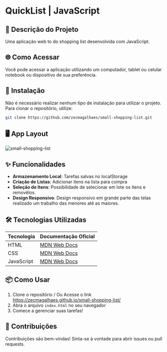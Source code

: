 # QuickList | JavaScript

## 📝 Descrição do Projeto
Uma aplicação web to do shopping list desenvolvida com JavaScript.

## 🌐 Como Acessar
Você pode acessar a aplicação utilizando um computador, tablet ou celular notebook ou dispositivo de sua preferência.

## 🚀 Instalação
Não é necessário realizar nenhum tipo de instalação para utilizar o projeto. Para clonar o repositório, utilize:

```bash
git clone https://github.com/zecmagalhaes/small-shopping-list.git
```

## 🖥️ App Layout
![small-shopping-list](https://github.com/user-attachments/assets/ac019033-4591-4ee9-9507-5fff93e3af4d)


## ✨ Funcionalidades
- **Armazenamento Local**: Tarefas salvas no localStorage
- **Criação de Listas**: Adicionar itens na lista para compra
- **Seleção de Itens**: Possibilidade de selecionar em lote os itens e removêlos.
- **Design Responsivo**: Design responsivo em grande parte das telas realizado um trabalho das menores até as maiores.

## 🛠️ Tecnologias Utilizadas
| Tecnologia | Documentação Oficial |
|------------|----------------------|
| HTML       | [MDN Web Docs](https://developer.mozilla.org/pt-BR/docs/Web/HTML) | Criação do DOM
| CSS        | [MDN Web Docs](https://developer.mozilla.org/pt-BR/docs/Web/CSS) | Estilização e responsividade
| JavaScript | [MDN Web Docs](https://developer.mozilla.org/pt-BR/docs/Web/JavaScript) | Criação de funções e validação dos campos de input

## 📦 Como Usar
1. Clone o repositório / Ou Acesse o link https://zecmagalhaes.github.io/small-shopping-list/
2. Abra o arquivo `index.html` no seu navegador
3. Comece a gerenciar suas tarefas!

## 🤝 Contribuições
Contribuições são bem-vindas! Sinta-se à vontade para abrir issues ou pull requests.
